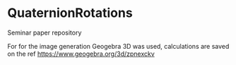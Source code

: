 # QuaternionRotations
Seminar paper repository

For for the image generation Geogebra 3D was used, calculations are saved on the ref
https://www.geogebra.org/3d/zpnexckv

